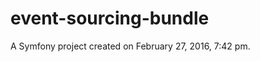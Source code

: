 event-sourcing-bundle
=====================

A Symfony project created on February 27, 2016, 7:42 pm.
